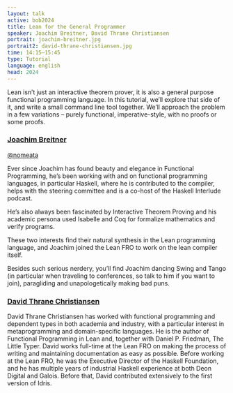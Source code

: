 ```yaml
---
layout: talk
active: bob2024
title: Lean for the General Programmer
speaker: Joachim Breitner, David Thrane Christiansen
portrait: joachim-breitner.jpg
portrait2: david-thrane-christiansen.jpg
time: 14:15–15:45
type: Tutorial
language: english
head: 2024
---
```


Lean isn’t just an interactive theorem prover, it is also a general
purpose functional programming language. In this tutorial, we’ll
explore that side of it, and write a small command line tool together.
We’ll approach the problem in a few variations – purely functional,
imperative-style, with no proofs or some proofs.


### [Joachim Breitner](https://joachim-breitner.de/)

[@nomeata](http://www.twitter.com/nomeata)

Ever since Joachim has found beauty and elegance in Functional
Programming, he’s been working with and on functional programming
languages, in particular Haskell, where he is contributed to the
compiler, helps with the steering committee and is a co-host of the
Haskell Interlude podcast.

He’s also always been fascinated by Interactive Theorem Proving and
his academic persona used Isabelle and Coq for formalize mathematics
and verify programs.

These two interests find their natural synthesis in the Lean
programming language, and Joachim joined the Lean FRO to work on the
lean compiler itself.

Besides such serious nerdery, you’ll find Joachim dancing Swing and
Tango (in particular when traveling to conferences, so talk to him if
you want to join), paragliding and unapologetically making bad puns.


### [David Thrane Christiansen](https://davidchristiansen.dk)

David Thrane Christiansen has worked with functional programming and
dependent types in both academia and industry, with a particular
interest in metaprogramming and domain-specific languages. He is the
author of Functional Programming in Lean and, together with Daniel
P. Friedman, The Little Typer. David works full-time at the Lean FRO
on making the process of writing and maintaining documentation as easy
as possible. Before working at the Lean FRO, he was the Executive
Director of the Haskell Foundation, and he has multiple years of
industrial Haskell experience at both Deon Digital and Galois. Before
that, David contributed extensively to the first version of Idris.

